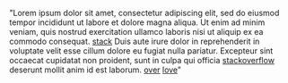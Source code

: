 "Lorem ipsum dolor sit amet, consectetur adipiscing elit, 
sed do eiusmod tempor incididunt ut labore et dolore magna 
aliqua. Ut enim ad minim veniam, quis nostrud exercitation 
ullamco laboris nisi ut aliquip ex ea commodo consequat. 
[stack](https://stackoverflow.com/)
Duis aute irure dolor in reprehenderit in voluptate velit 
esse cillum dolore eu fugiat nulla pariatur. Excepteur sint 
occaecat cupidatat non proident, sunt in culpa qui officia 
[stackoverflow](https://stackoverflow.com/qustions/615650/read-a-file-one-line-at-a-time-in-node-js)
deserunt mollit anim id est laborum.
[over](https://stackoverflow.com/qustions/615650/read-a-file-one-line-at-a-time-in-node-js)
[love](https://stackoverflow.com/)"
